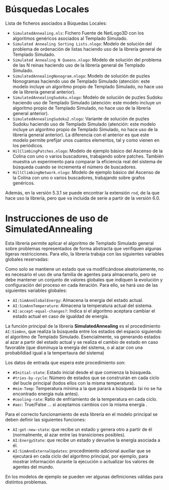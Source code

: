 # Búsquedas Locales

Lista de ficheros asociados a Búquedas Locales:

+ `SimulatedAnnealing.nls`:	Fichero Fuente de NetLogo3D con los algoritmos genéricos asociados al Templado Simulado.
+ `Simulated Annealing Sorting Lists.nlogo`:	Modelo de solución del problema de ordenación de listas haciendo uso de la librería general de Templado Simulado.
+ `Simulated Annealing N Queens.nlogo`:	Modelo de solución del problema de las N reinas haciendo uso de la librería general de Templado Simulado.
+ `SimulatedAnnealingNonogram.nlogo`: Modelo de solución de puzles Nonogramas haciendo uso de Templado Simulado (atención: este modelo incluye un algoritmo propio de Templado Simulado, no hace uso de la librería general anterior).
+ `SimulatedAnnealingSudoku.nlogo`: Modelo de solución de puzles Sudoku haciendo uso de Templado Simulado (atención: este modelo incluye un algoritmo propio de Templado Simulado, no hace uso de la librería general anterior).
+ `SimulatedAnnealingSudoku2.nlogo`: Variante de solución de puzles Sudoku haciendo uso de Templado Simulado (atención: este modelo incluye un algoritmo propio de Templado Simulado, no hace uso de la librería general anterior). La diferencia con el anterior es que este modelo permite prefijar unos cuantos elementos, tal y como vienen en los periódicos.
+ `HilClimbingPatches.nlogo`:	Modelo de ejemplo básico del Ascenso de la Colina con uno o varios buscadores, trabajando sobre patches. También muestra un experimento para comparar la eficiencia real del sistema de búsqueda cuando se incrementa el número de buscadores.
+ `HillClimbingNetwork.nlogo`:	Modelo de ejemplo básico del Ascenso de la Colina con uno o varios buscadores, trabajando sobre grafos genéricos. 

Además, en la versión 5.3.1 se puede encontrar la extensión `rnd`, de la que hace uso la librería, pero que va incluida de serie a partir de la versión 6.0.

# Instrucciones de uso de SimulatedAnnealing

Esta librería permite aplicar el algoritmo de Templado Simulado general sobre problemas representados de forma abstracta que verifiquen algunas ligeras restricciones. Para ello, la librería trabaja con las siguientes variables globales reservadas:

Como solo se mantiene un estado que va modificándose aleatoriamente, no es necesario el uso de una familia de agentes para almacenarlo, pero se debe mantener un conjunto de valores globales que indiquen la evolución y configuración del proceso en cada iteración. Para ello, se hará uso de las siguientes variables globales:

+ `AI:SimAnnGlobalEnergy`: Almacena la energia del estado actual.
+ `AI:SimAnnTemperature`: Almacena la temperatura actual del sistema.
+ `AI:accept-equal-changes?`: Indica si el algoritmo aceptara cambiar el estado actual en caso de igualdad de energía.

La función principal de la librería **SimulatedAnnealing** es el procedimiento `AI:SimAnn`, que realiza la búsqueda entre los estados del espacio siguiendo el algoritmo de Templado Simulado. Esencialmente, va generando estados al azar a partir del estado actual y se realiza el cambio de estado en caso favorable (que disminuya la energía del sistema, o al azar con una probabildiad igual a la tempertaura del sistema)

Los datos de entrada que espera este procedimiento son:

+ `#Initial-state`: Estado inicial desde el que comienza la búsqueda.
+ `#tries-by-cycle`: Número de estados que se construirán en cada ciclo del bucle principal (todos ellos con la misma temperatura).
+ `#mim-Temp`: Temperatura mínima a la que parará a búsqueda (si no se ha encontrado energía nula antes).
+ `#cooling-rate`: Ratio de enfriamiento de la temperatura en cada ciclo.
+ `#aec`: True/False ... si aceptamos cambios con la misma energía .

Para el correcto funcionamiento de esta librería en el modelo principal se deben definir las siguientes funciones:

+ `AI:get-new-state`: que recibe un estado y genera otro a partir de él (normalmente, al azar entre las transiciones posibles).
+ `AI:EnergyState`: que recibe un estado y devuelve la energía asociada a él.
+ `AI:SimAnnExternalUpdates`: procedimiento adicional auxiliar que se ejecutará en cada ciclo del algoritmo principal, por ejemplo, para mostrar información durante la ejecución o actualizar los valores de agentes del mundo.

En los modelos de ejemplo se pueden ver algunas definiciones válidas para distintos problemas.
